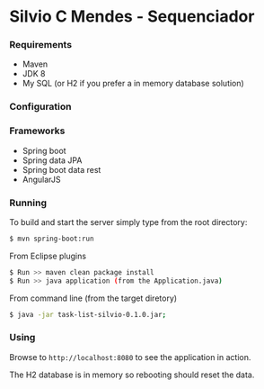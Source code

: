 # Silvio C Mendes - Sequenciador


### Requirements

- Maven
- JDK 8
- My SQL (or H2 if you prefer a in memory database solution)

### Configuration


### Frameworks
- Spring boot
- Spring data JPA
- Spring boot data rest
- AngularJS

### Running

To build and start the server simply type from the root directory:
```sh
$ mvn spring-boot:run
```

From Eclipse plugins
```sh
$ Run >> maven clean package install
$ Run >> java application (from the Application.java)
```

From command line (from the target diretory)
```sh
$ java -jar task-list-silvio-0.1.0.jar;
```


### Using

Browse to `http://localhost:8080` to see the application in action.

The H2 database is in memory so rebooting should reset the data.



